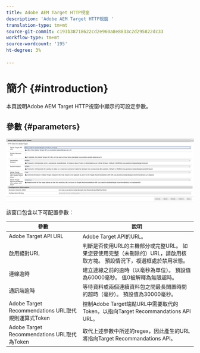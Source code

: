 ```yaml
---
title: Adobe AEM Target HTTP視窗
description: 'Adobe AEM Target HTTP視窗 '
translation-type: tm+mt
source-git-commit: c193b38718622cd2e960a8e8833c2d295822dc33
workflow-type: tm+mt
source-wordcount: '195'
ht-degree: 3%

---
```



# 簡介 {#introduction}

本頁說明Adobe AEM Target HTTP視窗中顯示的可設定參數。

## 參數 {#parameters}

![目標HTTP窗](assets/httpwindow.png "口目標HTTP窗口")

該窗口包含以下可配置參數：

| 參數 | 說明 |
|---|---|
| Adobe Target API URL | Adobe Target API的URL。 |
| 啟用絕對URL | 判斷是否使用URL的主機部分或完整URL。 如果您要使用完整（未刪除的）URL，請啟用核取方塊。 預設情況下，複選框處於禁用狀態。 |
| 連線逾時 | 建立連線之前的逾時（以毫秒為單位）。 預設值為60000毫秒。 值0被解釋為無限超時。 |
| 通訊端逾時 | 等待資料或兩個連續資料包之間最長閒置時間的超時（毫秒）。 預設值為30000毫秒。 |
| Adobe Target Recommendations URL取代規則運算式Token | 控制Adobe Target端點URL中需要取代的Token，以指向Target Recommandations API URL。 |
| Adobe Target Recommendations URL取代為Token | 取代上述參數中所述的regex，因此產生的URL將指向Target Recommandations API。 |
